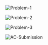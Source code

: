 ![Problem-1](https://github.com/user-attachments/assets/a6d70443-b1cf-4a50-a5a0-3705a0e6c7b4)

![Problem-2](https://github.com/user-attachments/assets/0883ac5a-39dc-422b-bad4-f5b1f57a5f0d)

![Problem-3](https://github.com/user-attachments/assets/e5e29c88-f739-4dca-b6d6-a45c9f29410d)

![AC-Submission](https://github.com/user-attachments/assets/3e2f0986-ed69-4ec8-bc09-04ddbd468c0f)
